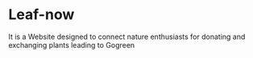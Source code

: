 # Leaf-now
It is a Website designed to connect nature enthusiasts for donating and exchanging plants leading to Gogreen
